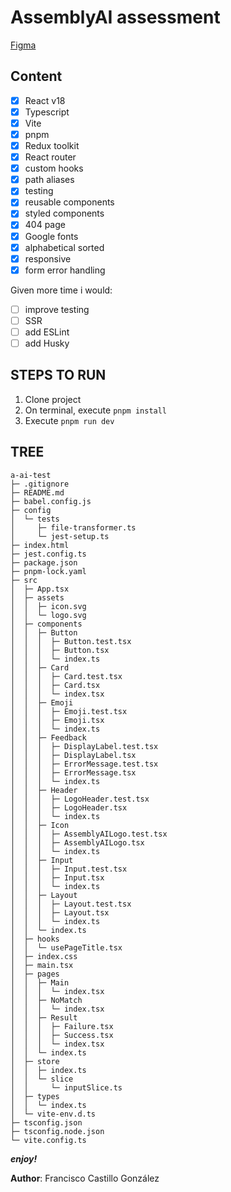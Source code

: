 # AssemblyAI assessment

[Figma](https://www.figma.com/file/fKtSrkIuahQo0gXmj4qyAr/Front-End-Assessment-(Mock-ups)?node-id=0%3A1)

## Content

- [X] React v18
- [X] Typescript
- [X] Vite
- [X] pnpm
- [X] Redux toolkit
- [X] React router
- [X] custom hooks
- [X] path aliases
- [X] testing
- [X] reusable components
- [X] styled components
- [X] 404 page
- [X] Google fonts
- [X] alphabetical sorted
- [X] responsive
- [X] form error handling

Given more time i would:

- [ ] improve testing
- [ ] SSR
- [ ] add ESLint
- [ ] add Husky

## STEPS TO RUN

1. Clone project
2. On terminal, execute `pnpm install`
3. Execute `pnpm run dev`

## TREE

```text
a-ai-test
├─ .gitignore
├─ README.md
├─ babel.config.js
├─ config
│  └─ tests
│     ├─ file-transformer.ts
│     └─ jest-setup.ts
├─ index.html
├─ jest.config.ts
├─ package.json
├─ pnpm-lock.yaml
├─ src
│  ├─ App.tsx
│  ├─ assets
│  │  ├─ icon.svg
│  │  └─ logo.svg
│  ├─ components
│  │  ├─ Button
│  │  │  ├─ Button.test.tsx
│  │  │  ├─ Button.tsx
│  │  │  └─ index.ts
│  │  ├─ Card
│  │  │  ├─ Card.test.tsx
│  │  │  ├─ Card.tsx
│  │  │  └─ index.tsx
│  │  ├─ Emoji
│  │  │  ├─ Emoji.test.tsx
│  │  │  ├─ Emoji.tsx
│  │  │  └─ index.ts
│  │  ├─ Feedback
│  │  │  ├─ DisplayLabel.test.tsx
│  │  │  ├─ DisplayLabel.tsx
│  │  │  ├─ ErrorMessage.test.tsx
│  │  │  ├─ ErrorMessage.tsx
│  │  │  └─ index.ts
│  │  ├─ Header
│  │  │  ├─ LogoHeader.test.tsx
│  │  │  ├─ LogoHeader.tsx
│  │  │  └─ index.ts
│  │  ├─ Icon
│  │  │  ├─ AssemblyAILogo.test.tsx
│  │  │  ├─ AssemblyAILogo.tsx
│  │  │  └─ index.ts
│  │  ├─ Input
│  │  │  ├─ Input.test.tsx
│  │  │  ├─ Input.tsx
│  │  │  └─ index.ts
│  │  ├─ Layout
│  │  │  ├─ Layout.test.tsx
│  │  │  ├─ Layout.tsx
│  │  │  └─ index.ts
│  │  └─ index.ts
│  ├─ hooks
│  │  └─ usePageTitle.tsx
│  ├─ index.css
│  ├─ main.tsx
│  ├─ pages
│  │  ├─ Main
│  │  │  └─ index.tsx
│  │  ├─ NoMatch
│  │  │  └─ index.tsx
│  │  ├─ Result
│  │  │  ├─ Failure.tsx
│  │  │  ├─ Success.tsx
│  │  │  └─ index.tsx
│  │  └─ index.ts
│  ├─ store
│  │  ├─ index.ts
│  │  └─ slice
│  │     └─ inputSlice.ts
│  ├─ types
│  │  └─ index.ts
│  └─ vite-env.d.ts
├─ tsconfig.json
├─ tsconfig.node.json
└─ vite.config.ts

```

***enjoy!***

**Author**: Francisco Castillo González
